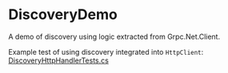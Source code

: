 # DiscoveryDemo

A demo of discovery using logic extracted from Grpc.Net.Client.

Example test of using discovery integrated into `HttpClient`: [DiscoveryHttpHandlerTests.cs](test/Discovery.Tests/DiscoveryHttpHandlerTests.cs)

